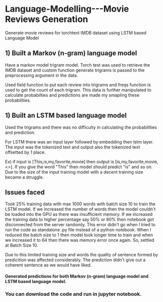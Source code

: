 # Language-Modelling---Movie Reviews Generation
Generate movie reviews for torchtext IMDB dataset using LSTM based Language Model

## 1) Built a Markov (n-gram) language model

Have a markov model trigram model. Torch test was used to retrieve the IMDB dataset and custom function generate trigrams is passed to the preprocessing argument in the data.

Used field function to put each review into trigrams and freqs function is used to get the count of each trigram.
This data is further manipulated to calculate probabilties and predictions are made my smapling these probabilities.

## 1) Built an LSTM based language model

Used the trigrams and there was no difficulty in calculating the probabilities and prediction.

For LSTM there was an input layer followed by embedding then lstm layer. 
The input was the tokenized text and output also the tokenized text offsetted by 1 place. 

Ex) if input is [This,is,my,favorite,movie] then output is [is,my,favorite,movie,<>]. If you give the word "This" then model should predict "is" and so on. Due to the size of the input training model with a decent training size became a struggle.

## Issues faced

Took 25% training data with max 1000 words with batch size 10 to train the LSTM model.
If we increased the number of words then the model couldn't be loaded into the GPU as there was insufficient memory.
If we increased the training data to higher percentage say 50% or 80% then notebook got disconnected from the server randomly. 
This error didn't go when I tried to run the code as standalone .py file instead of a python notebook.
When I reduced the batch size to 1 then model took longer time to train and when we increased it to 64 then there was memory error once again. So, settled at Batch Size 10.

Due to this limited training size and words the quality of sentence formed by predicition was affected considerably.
The prediction didn't give out a coherent sentence as we would have liked.

#### Generated predictions for both Markov (n-gram) language model and LSTM based language model.

### You can download the code and run in jupyter notebook.
